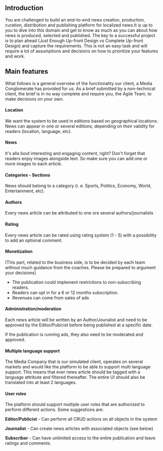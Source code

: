 ## Introduction

You are challenged to build an end-to-end news creation, production, curation, distribution and publishing platform for localized news.It is up to you to dive into this domain and get to know as much as you can about how news is produced, selected and published. The key to a successful project is to plan ahead \(Just Enough Up-front Design vs Complete Up-front Design\) and capture the requirements. This is not an easy task and will require a lot of assumptions and decisions on how to prioritize your features and work.

## Main features

What follows is a general overview of the functionality our client, a Media Conglomerate has provided for us. As a brief submitted by a non-technical client, the brief is in no way complete and require you, the Agile Team, to make decisions on your own.

#### Location

We want the system to be used in editions based on geographical locations. News can appear in one or several editions, depending on their validity for readers \(location, language, etc\).

#### News

It's alla bout interesting and engaging content, right? Don't forget that readers enjoy images alongside text. So make sure you can add one or more images to each article.

#### Categories - Sections

News should belong to a category \(i. e. Sports, Politics, Economy, World, Entertainment, etc\).

#### Authors

Every news article can be attributed to one ore several authors/journalists

#### Rating

Every news article can be rated using rating system \(1 - 5\) with a possibility to add an optional comment.

#### Monetization

\(This part, related to the business side, is to be decided by each team without much guidance from the coaches. Please be prepared to argument your decisions\)

* The publication could implement restrictions to non-subscribing readers.
* Readers can opt in for a 6 or 12 months subscription.
* Revenues can come from sales of ads

#### Administration/moderation

Each news article will be written by an Author/Jounalist and need to be approved by the Editor/Pubicist before being published at a specific date.

If the publication is running ads, they also need to be moderated and approved.

#### Multiple language support

The Media Company that is our simulated client, operates on several markets and would like the platform to be able to support multi language support. This means that ever news article should be tagged with a language attribute and filtered thereafter. The entire UI should also be translated into at least 2 languages.

#### User roles

The platform should support multiple user roles that are authorized to perform different actions. Some suggestions are:

**Editor/Publicist** - Can perform all CRUD actions on all objects in the system

**Journalist** - Can create news articles with associated objects \(see below\)

**Subscriber** - Can have unlimited access to the entire publication and leave ratings and comments.
